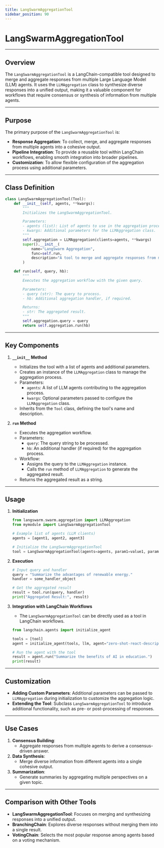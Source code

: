 ```yaml
---
title: LangSwarmAggregationTool
sidebar_position: 90
---
```


# LangSwarmAggregationTool

---

## **Overview**
The `LangSwarmAggregationTool` is a LangChain-compatible tool designed to merge and aggregate responses from multiple Large Language Model (LLM) agents. It uses the `LLMAggregation` class to synthesize diverse responses into a unified output, making it a valuable component for workflows that require consensus or synthesis of information from multiple agents.

---

## **Purpose**
The primary purpose of the `LangSwarmAggregationTool` is:
- **Response Aggregation**: To collect, merge, and aggregate responses from multiple agents into a cohesive output.
- **Pipeline Integration**: To provide a reusable tool within LangChain workflows, enabling smooth integration into broader pipelines.
- **Customization**: To allow flexible configuration of the aggregation process using additional parameters.

---

## **Class Definition**

```python
class LangSwarmAggregationTool(Tool):
    def __init__(self, agents, **kwargs):
        """
        Initializes the LangSwarmAggregationTool.

        Parameters:
        - agents (list): List of agents to use in the aggregation process.
        - kwargs: Additional parameters for the LLMAggregation class.
        """
        self.aggregation = LLMAggregation(clients=agents, **kwargs)
        super().__init__(
            name="LangSwarm Aggregation",
            func=self.run,
            description="A tool to merge and aggregate responses from multiple agents."
        )

    def run(self, query, hb):
        """
        Executes the aggregation workflow with the given query.

        Parameters:
        - query (str): The query to process.
        - hb: Additional aggregation handler, if required.

        Returns:
        - str: The aggregated result.
        """
        self.aggregation.query = query
        return self.aggregation.run(hb)
```

---

## **Key Components**

1. **`__init__` Method**
   - Initializes the tool with a list of agents and additional parameters.
   - Creates an instance of the `LLMAggregation` class to manage the aggregation process.
   - Parameters:
     - `agents`: A list of LLM agents contributing to the aggregation process.
     - `kwargs`: Optional parameters passed to configure the `LLMAggregation` class.
   - Inherits from the `Tool` class, defining the tool's name and description.

2. **`run` Method**
   - Executes the aggregation workflow.
   - Parameters:
     - `query`: The query string to be processed.
     - `hb`: An additional handler (if required) for the aggregation process.
   - Workflow:
     - Assigns the query to the `LLMAggregation` instance.
     - Calls the `run` method of `LLMAggregation` to generate the aggregated result.
   - Returns the aggregated result as a string.

---

## **Usage**

1. **Initialization**
   ```python
   from langswarm.swarm.aggregation import LLMAggregation
   from mymodule import LangSwarmAggregationTool

   # Example list of agents (LLM clients)
   agents = [agent1, agent2, agent3]

   # Initialize the LangSwarmAggregationTool
   tool = LangSwarmAggregationTool(agents=agents, param1=value1, param2=value2)
   ```

2. **Execution**
   ```python
   # Input query and handler
   query = "Summarize the advantages of renewable energy."
   handler = some_handler_object

   # Get the aggregated result
   result = tool.run(query, handler)
   print("Aggregated Result:", result)
   ```

3. **Integration with LangChain Workflows**
   - The `LangSwarmAggregationTool` can be directly used as a tool in LangChain workflows.
   ```python
   from langchain.agents import initialize_agent

   tools = [tool]
   agent = initialize_agent(tools, llm, agent="zero-shot-react-description")

   # Run the agent with the tool
   result = agent.run("Summarize the benefits of AI in education.")
   print(result)
   ```

---

## **Customization**
- **Adding Custom Parameters**: Additional parameters can be passed to `LLMAggregation` during initialization to customize the aggregation logic.
- **Extending the Tool**: Subclass `LangSwarmAggregationTool` to introduce additional functionality, such as pre- or post-processing of responses.

---

## **Use Cases**
1. **Consensus Building**:
   - Aggregate responses from multiple agents to derive a consensus-driven answer.
2. **Data Synthesis**:
   - Merge diverse information from different agents into a single cohesive output.
3. **Summarization**:
   - Generate summaries by aggregating multiple perspectives on a given topic.

---

## **Comparison with Other Tools**
- **LangSwarmAggregationTool**: Focuses on merging and synthesizing responses into a unified output.
- **BranchingChain**: Explores diverse responses without merging them into a single result.
- **VotingChain**: Selects the most popular response among agents based on a voting mechanism.
